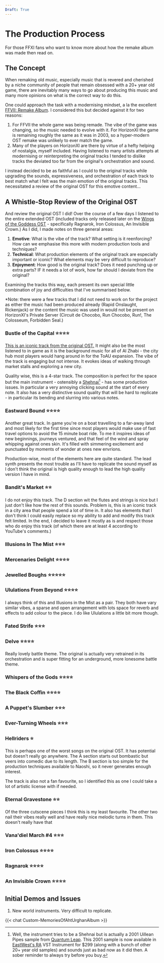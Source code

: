 ```yaml
---
Draft: True
---
```

# The Production Process
For those FFXI fans who want to know more about how the remake album was made then read on. 

## The Concept
When remaking old music, especially music that is revered and cherished by a niche community of people that remain obsessed with a 20+ year old game, there are inevitably many ways to go about producing this music and many more opinions on what is the correct way to do this.

One could approach the task with a modernising mindset, a la the excellent [FFVII: Remake Album](https://www.discogs.com/master/1768680-Various-Final-Fantasy-VII-Remake-Original-Soundtrack). I considered this but decided against it for two reasons:
1. For FFVII the whole game was being remade. The vibe of the game was changing, so the music needed to evolve with it. For HorizonXI the game is remaining roughly the same as it was in 2003, so a hyper-modern OST remake was unlikely to ever match the game.
2. Many of the players on HorizonXI are there by virtue of a hefty helping of nostalgia, myself included. Having listened to many artists attempts at modernising or reinterpreting the original tracks I tended to dislike tracks the deviated too far from the original's orchestration and sound.

I instead decided to be as faithful as I could to the original tracks while upgrading the sounds, expressiveness, and orchestration of each track to best match what I felt was the main emotion of the original tracks. This necessitated a review of the original OST for this emotive content...

## A Whistle-Stop Review of the Original OST
And review the original OST I did! Over the course of a few days I listened to the entire extended OST (included tracks only released later on the [Wings of the Goddess OST](https://www.discogs.com/release/8098963-Naoshi-Mizuta-Final-Fantasy-XI-Original-Soundtrack) - specifically Ragnarok, Iron Colossus, An Invisible Crown.) As I did, I made notes on three general areas:

1. **Emotive**: What is the vibe of the track? What setting is it reenforcing? How can we emphasise this more with modern production tools and techniques?
2. **Technical**: What production elements of the original track are especially important or iconic? What elements may be very difficult to reproduce?
3. **Enjoyment**: How good is the original track? Does it need punching up or extra parts? IF it needs a lot of work, how far should I deviate from the original?

Examining the tracks this way, each present its own special little combination of joy and difficulties that I've summarised below. 

*Note: there were a few tracks that I did not need to work on for the project as either the music had been produced already (Rapid Onslaught, Rickenjack) or the content the music was used in would not be present on HorizonXI's Private Server (Circuit de Chocobo, Run Chocobo, Run!, The Colosseum, Forbidden Seal.)

### Bustle of the Capital ⭐️⭐️⭐️⭐️
[This is an iconic track from the original OST.](https://www.youtube.com/watch?v=na5lAIJ2CHI) It might also be the most listened to in game as it is the background music for all of Al Zhabi - the city hub most players would hang around in for the ToAU expansion. The vibe of the track is engaging but not intense. It evokes ideas of walking through market stalls and exploring a new city. 

Quality wise, this is a 4-star track. The composition is perfect for the space but the main instrument - ostensibly a [Shehnai](https://en.wikipedia.org/wiki/Shehnai)[^1] - has some production issues. In particular a very annoying clicking sound at the start of every note. It also has a very distinctive sound quality that will be hard to replicate - in particular its bending and slurring into various notes.

[^1]: Well, the instrument tries to be a Shehnai but is actually a 2001 Uillean Pipes sample from [Quantum Leap](https://ec.crypton.co.jp/product/detail/20330). This 2001 sample is now available in [EastWest's RA](https://www.soundsonline.com/world-and-traditional/ra) VST Instrument for $299 (along with a bunch of other 20+ year old samples) and sounds just as bad now as it did then. A sober reminder to always try before you buy. 

### Eastward Bound ⭐️⭐️⭐️⭐️
Another great track. In game you're on a boat travelling to a far-away land and most likely for the first time since most players would make use of fast travel options to avoid the 15 minute boat ride. To me it inspires ideas of new beginnings, journeys ventured, and that feel of the wind and spray whipping against ones skin. It's filled with simmering excitement and punctuated by moments of wonder at ones new envrions. 

Production-wise, most of the elements here are quite standard. The lead synth presents the most trouble as I'll have to replicate the sound myself as I don't think the original is high quality enough to lead the high quality version I have in mind.

### Bandit's Market ⭐️⭐️
I do not enjoy this track. The D section wit the flutes and strings is nice but I just don't like how the rest of this sounds. Problem is, this is an iconic track in a city area that people spend a lot of time in. It also has elements that I don't think I could easily replace so my ability to add and modify this track felt limited. In the end, I decided to leave it mostly as is and respect those who do enjoy this track (of which there are at least 4 according to YouTube's comments.)

### Illusions In The Mist ⭐️⭐️⭐️
### Mercenaries Delight ⭐️⭐️⭐️⭐️
### Jewelled Boughs ⭐️⭐️⭐️⭐️⭐️
### Ululations From Beyond ⭐️⭐️⭐️⭐️
I always think of this and Illusions in the Mist as a pair. They both have vary similar vibes, a sparse and open arrangement with lots space for reverb and effects to add colour to the piece. I do like Ululations a little bit more though. 

### Fated Strife ⭐️⭐️⭐️
### Delve ⭐️⭐️⭐️⭐️
Really lovely battle theme. The original is actually very retrained in its orchestration and is super fitting for an underground, more lonesome battle theme.

### Whispers of the Gods ⭐️⭐️⭐️⭐️
### The Black Coffin ⭐️⭐️⭐️⭐️


### A Puppet's Slumber ⭐️⭐️⭐️
### Ever-Turning Wheels ⭐️⭐️⭐️
### Hellriders ⭐️
This is perhaps one of the worst songs on the original OST. It has potential but doesn't really go anywhere. The A section starts out bombastic but veers into comedic due to its length. The B section is too simple for the production techniques available to Naoshi, so it never generates enough interest. 

The track is also not a fan favourite, so I identified this as one I could take a lot of artistic license with if needed.

### Eternal Gravestone ⭐️⭐️
Of the three cutscene pieces I think this is my least favourite. The other two nail their vibes really well and have really nice melodic turns in them. This doesn't really have that

### Vana'diel March #4 ⭐️⭐️⭐️
### Iron Colossus ⭐️⭐️⭐️⭐️
### Ragnarok ⭐️⭐️⭐️⭐️
### An Invisible Crown ⭐️⭐️⭐️⭐️

## Initial Demos and Issues
1. New world instruments. Very difficult to replicate.


{{< chat Custom-MemoriesOfAhtUrghanAlbum >}}